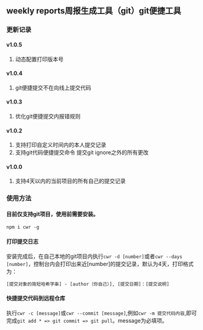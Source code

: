 ## weekly reports周报生成工具（git）git便捷工具

### 更新记录
#### v1.0.5
1. 动态配置打印版本号
#### v1.0.4
1. git便捷提交不在向线上提交代码
#### v1.0.3
1. 优化git便捷提交内报错规则
#### v1.0.2
1. 支持打印自定义时间内的本人提交记录
2. 支持git代码便捷提交命令 提交git ignore之外的所有更改
#### v1.0.0 
1. 支持4天以内的当前项目的所有自己的提交记录

### 使用方法
#### 目前仅支持git项目，使用前需要安装。
```
npm i cwr -g
```
#### 打印提交日志
安装完成后，在自己本地的git项目内执行`cwr -d [number]`或者`cwr --days [number]`，控制台内会打印出来近[number]的提交记录，默认为4天，打印格式为：
```
[提交对象的简短哈希字串] - [author（你自己）], [提交日期]：[提交说明]
```

#### 快捷提交代码到远程仓库
执行`cwr -c [message]`或`cwr --commit [message]`,例如`cwr -m 提交代码内容`,即可完成`git add * => git commit => git pull`。message为必填项。

